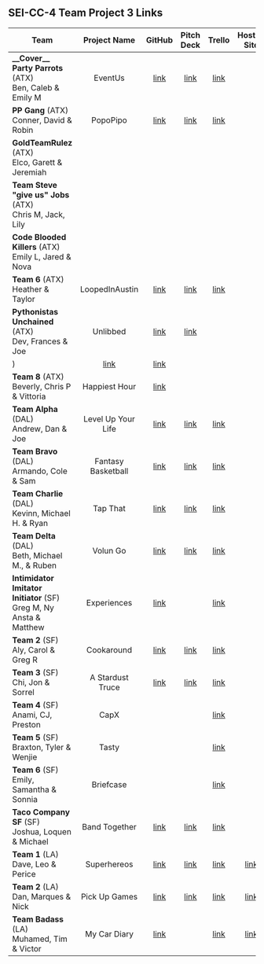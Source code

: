 ## SEI-CC-4 Team Project 3 Links

| Team | Project Name | GitHub | Pitch Deck | Trello | Hosted Site |
|---|:---:|:---:|:---:|:---:|:---:|
| **\_\_Cover\_\_ Party Parrots** (ATX)<br>Ben, Caleb & Emily M | EventUs | [link](https://github.com/ManliestBen/EventUs) | [link](https://docs.google.com/presentation/d/1OT_RDEHj0WkTT491Q2uGVndk18ljhklRSpTLNGARV9c/edit) | [link](https://trello.com/b/7x3lbQZp/unit-3-project-sei) |  |
| **PP Gang** (ATX)<br>Conner, David & Robin | PopoPipo | [link](https://github.com/robified/PopoPipo) | [link](https://docs.google.com/presentation/d/1CbD-Lmh8Juw45oZl10vWsDRVLaolzaLF2_E1RR1xqps/edit?usp=sharing) | [link](https://trello.com/b/ARZrtXpf/popopipo-board) |  |
| **GoldTeamRulez** (ATX)<br>Elco, Garett & Jeremiah |  |  |  |  |  |
| **Team Steve "give us" Jobs** (ATX)<br>Chris M, Jack, Lily |  |  |  |  |  |
| **Code Blooded Killers** (ATX)<br>Emily L, Jared & Nova |  |  |  |  |  |
| **Team 6** (ATX)<br>Heather & Taylor | LoopedInAustin | [link](https://github.com/tlacerte/Loopedin-Austin) | [link](https://docs.google.com/presentation/d/1yvYs6ppsYkMtqd35dhv4-v68OH3iBtPjccIgoyZAOX8/edit) | [link](https://trello.com/b/weeRXQke/project-3-schedule) |  |
| **Pythonistas Unchained** (ATX)<br>Dev, Frances & Joe | Unlibbed | [link](https://github.com/SleepyJosus/django-unlibbed) | [link](https://docs.google.com/presentation/d/1uwseGUwtcYWAlPSTb-Kys7gZiOxlntK2aqg0_D6EOhA/edit?usp=sharing)
) | [link](https://trello.com/b/pGK9J44a) | [link](https://djangounlibbed.herokuapp.com/) |
| **Team 8** (ATX)<br>Beverly, Chris P & Vittoria | Happiest Hour | [link](https://github.com/600rrchris/happiest-hour) |  |  |  |
| **Team Alpha** (DAL)<br>Andrew, Dan & Joe | Level Up Your Life | [link](https://github.com/atheismann/level-up-your-life) |[link](https://prezi.com/view/oYGYcBhg8116jjREbPZE/)  | [link](https://trello.com/b/bxij6mUm/p3-level-up-your-life) |  |
| **Team Bravo** (DAL)<br>Armando, Cole & Sam | Fantasy Basketball | [link](https://github.com/41Holmes41/fantasybasketball/) |[link](https://docs.google.com/presentation/d/1NAnM5GLKJ8GUX599V-fQfVGySubPp-6krl31lqP6rYU/edit)| [link](https://trello.com/b/UGYE7yuI/project-3-team-bravo)|  |
| **Team Charlie** (DAL)<br>Kevinn, Michael H. &  Ryan | Tap That | [link](https://github.com/RyanPGeorge/tapthat) |[link](https://docs.google.com/presentation/d/1fTyJLPLKMeMsSu6bcPHOVit5xpE_7hb_NPUdugkBEVk/edit?ts=5d790fc7#slide=id.p) | [link](https://trello.com/b/g6wZvrSL/project-3) |  |
| **Team Delta** (DAL)<br>Beth, Michael M., & Ruben | Volun Go | [link](https://github.com/bethsmith0623/Volun_Go) | [link](https://docs.google.com/presentation/d/1Dk0PctT_g3AA0mQx8NKE249GFP4qO3Gg1lq3aBN9WB8/edit#slide=id.g35f391192_00) | [link](https://trello.com/b/2graod5Y/volun-go) |  |
| **Intimidator Imitator Initiator** (SF)<br>Greg M, Ny Ansta & Matthew | Experiences | [link](https://github.com/g-merrill/experiences-app) |  | [link](https://trello.com/b/XF41OcI0/airbnb-experiences) |  |
| **Team 2** (SF)<br>Aly, Carol & Greg R | Cookaround | [link](https://github.com/franics925/cook_around) | [link](https://docs.google.com/presentation/d/1DNAjXGBXbbPf6wL9p9H0ejlKsjO_Jow6QXtbjNTSpVk/edit#slide=id.p) | [link](https://trello.com/b/Ia4cBX5M/cookaround) |  |
| **Team 3** (SF)<br>Chi, Jon & Sorrel | A Stardust Truce | [link](https://github.com/Chi37/a-stardust-truce) | [link](https://docs.google.com/presentation/d/1Vz4RZZBMdJfMy1-LDVcohWqV8bO3dF8WlZT9SNuVkrA/edit#slide=id.p) | [link](https://trello.com/b/vyfWUQB2/data-structures) |  |
| **Team 4** (SF)<br>Anami, CJ, Preston | CapX |  |  | [link](https://trello.com/b/yg1hEwqj/capx) |  |
| **Team 5** (SF)<br>Braxton, Tyler & Wenjie | Tasty |  |  | [link](https://trello.com/b/PjRlStrU/project3) |  |
| **Team 6** (SF)<br>Emily, Samantha & Sonnia | Briefcase |  |  | [link](https://trello.com/b/jD2WqWJw/project3-briefcase) |  |
| **Taco Company SF** (SF)<br>Joshua, Loquen & Michael | Band Together | [link](https://github.com/Loquen/band-together) | [link](https://docs.google.com/presentation/d/1QtojdQ5hULlSEvOOO0AZ-4bkRSuf6MyDMpl70IFd09k/edit#slide=id.p) | [link](https://trello.com/b/WUt3ITnz/main) |  |
| **Team 1** (LA)<br>Dave, Leo & Perice | Superhereos | [link](https://github.com/davekoncsol/superheroes) | [link](https://docs.google.com/presentation/d/1KtwkOS2cJRs6ORalX-9EHZPRSteWnNjZSGBqhrgOQXs/edit#slide=id.gd9c453428_0_16) | [link](https://trello.com/b/emGKBwIe/superheroes) | [link](http://superhero-database-sei.herokuapp.com/) |
| **Team 2** (LA)<br>Dan, Marques & Nick | Pick Up Games | [link](https://github.com/nbai123/PickUpGames) | [link](https://docs.google.com/presentation/d/1uWzLqHEuwEoaMsfE9DB3Ieob1LWd_TW9JjK3GkK9crs/edit#slide=id.p) | [link](https://trello.com/b/4jZaSAc0/pick-up-games-python-django-project) | [link](https://pick-up-games.herokuapp.com/) |
| **Team Badass** (LA)<br>Muhamed, Tim & Victor | My Car Diary | [link](https://github.com/TimeForZeros/myCarDiaryApp) |  | [link](https://trello.com/b/fvz76Kyc/my-car-diary) | [link](http://mycardiary.herokuapp.com/) |

